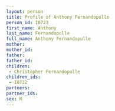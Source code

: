 ```yaml
---
layout: person
title: Profile of Anthony Fernandopulle
person_id: I0723
first_name: Anthony
last_name: Fernandopulle
full_name: Anthony Fernandopulle
mother: 
mother_id: 
father: 
father_id: 
children:
 - Christopher Fernandopulle
children_ids:
 - I0722
partners:
partner_ids:
sex: M
---
```


